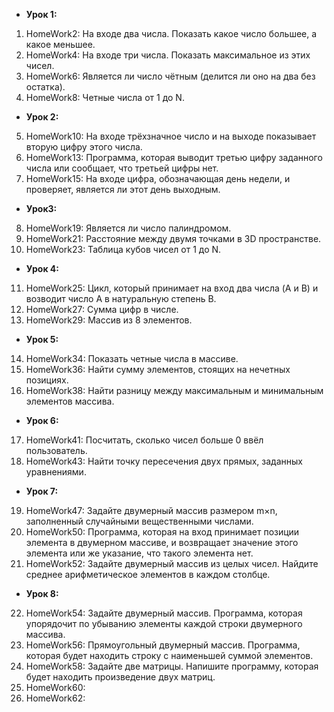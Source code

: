 + **Урок 1:**
1. HomeWork2: На входе два числа. Показать какое число большее, а какое меньшее.
2. HomeWork4: На входе три числа. Показать максимальное из этих чисел.
3. HomeWork6: Является ли число чётным (делится ли оно на два без остатка).
4. HomeWork8: Четные числа от 1 до N.
+ **Урок 2:**
5. HomeWork10: На входе трёхзначное число и на выходе показывает вторую цифру этого числа.
6. HomeWork13: Программа, которая выводит третью цифру заданного числа или сообщает, что третьей цифры нет.
7. HomeWork15: На входе цифра, обозначающая день недели, и проверяет, является ли этот день выходным.
+ **Урок3:**
8. HomeWork19: Является ли число палиндромом.
9. HomeWork21: Расстояние между двумя точками в 3D пространстве.
10. HomeWork23: Таблица кубов чисел от 1 до N.
+ **Урок 4:**
11. HomeWork25: Цикл, который принимает на вход два числа (A и B) и возводит число A в натуральную степень B.
12. HomeWork27: Сумма цифр в числе.
13. HomeWork29: Массив из 8 элементов.
+ **Урок 5:**
14. HomeWork34: Показать четные числа в массиве.
15. HomeWork36: Найти сумму элементов, стоящих на нечетных позициях.
16. HomeWork38: Найти разницу между максимальным и минимальным элементов массива.
+ **Урок 6:**
17. HomeWork41: Посчитать, сколько чисел больше 0 ввёл пользователь.
18. HomeWork43: Найти точку пересечения двух прямых, заданных уравнениями.
+ **Урок 7:**
19. HomeWork47: Задайте двумерный массив размером m×n, заполненный случайными вещественными числами.
20. HomeWork50: Программа, которая на вход принимает позиции элемента в двумерном массиве, и возвращает значение этого элемента или же указание, что такого элемента нет.
21. HomeWork52: Задайте двумерный массив из целых чисел. Найдите среднее арифметическое элементов в каждом столбце.
+ **Урок 8:**
22. HomeWork54: Задайте двумерный массив. Программа, которая упорядочит по убыванию элементы каждой строки двумерного массива.
23. HomeWork56: Прямоугольный двумерный массив. Программа, которая будет находить строку с наименьшей суммой элементов.
24. HomeWork58: Задайте две матрицы. Напишите программу, которая будет находить произведение двух матриц.
25. HomeWork60:
26. HomeWork62:

